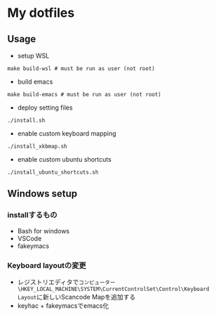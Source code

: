 # My dotfiles

## Usage

- setup WSL
```shell
make build-wsl # must be run as user (not root)
```

- build emacs
```shell
make build-emacs # must be run as user (not root)
```

- deploy setting files
```shell
./install.sh
```

- enable custom keyboard mapping
```shell
./install_xkbmap.sh
```

- enable custom ubuntu shortcuts
```shell
./install_ubuntu_shortcuts.sh
```
## Windows setup

### installするもの
- Bash for windows
- VSCode
- fakeymacs

### Keyboard layoutの変更
- レジストリエディタで`コンピューター\HKEY_LOCAL_MACHINE\SYSTEM\CurrentControlSet\Control\Keyboard Layout`に新しいScancode Mapを追加する
- keyhac + fakeymacsでemacs化
